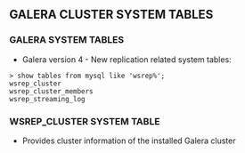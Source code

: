 ## GALERA CLUSTER SYSTEM TABLES

### GALERA SYSTEM TABLES 

* Galera version 4 - New replication related system tables:
```
> show tables from mysql like 'wsrep%';
wsrep_cluster
wsrep_cluster_members
wsrep_streaming_log
```


### WSREP_CLUSTER SYSTEM TABLE
* Provides cluster information of the installed Galera cluster
